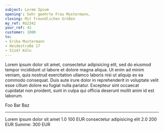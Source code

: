 ```yaml
---
subject: Lorem Ipsum
opening': Sehr geehrte Frau Mustermann,
closing: Mit freundlichen Grüßen
my_ref: RG2342
your_ref: 42
customer: 1000
to:
- Erika Mustermann
- Heidestraße 17
- 51147 Köln
---
```


Lorem ipsum dolor sit amet, consectetur adipisicing elit, sed do eiusmod
tempor incididunt ut labore et dolore magna aliqua. Ut enim ad minim
veniam, quis nostrud exercitation ullamco laboris nisi ut aliquip ex ea
commodo consequat. Duis aute irure dolor in reprehenderit in voluptate
velit esse cillum dolore eu fugiat nulla pariatur. Excepteur sint
occaecat cupidatat non proident, sunt in culpa qui officia deserunt
mollit anim id est laborum.

Foo                                        Bar       Baz
-------------------------------            ---   -------
Lorem ipsum dolor sit amet                 1.0   100 EUR
consectetur adipisicing elit               2.0   200 EUR
Summe:                                           300 EUR
